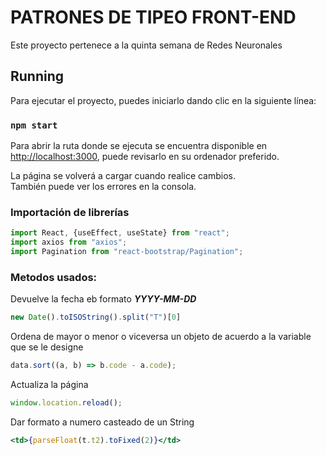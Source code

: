 # PATRONES DE TIPEO FRONT-END

Este proyecto pertenece a la quinta semana de Redes Neuronales

## Running

Para ejecutar el proyecto, puedes iniciarlo dando clic en la siguiente línea:

### `npm start`

Para abrir la ruta donde se ejecuta se encuentra disponible en
[http://localhost:3000](http://localhost:3000), puede revisarlo en su ordenador preferido.

La página se volverá a cargar cuando realice cambios.\
También puede ver los errores en la consola.

### Importación de librerías 
```jsx
import React, {useEffect, useState} from "react";
import axios from "axios";
import Pagination from "react-bootstrap/Pagination";
```
### **Metodos usados:**

Devuelve la fecha eb formato _**YYYY-MM-DD**_
```jsx
new Date().toISOString().split("T")[0]
```
Ordena de mayor o menor o viceversa un objeto de acuerdo a la variable que se le designe
```jsx
data.sort((a, b) => b.code - a.code);
```
Actualiza la página 
```jsx
window.location.reload();
```
Dar formato a numero casteado de un String
```jsx
<td>{parseFloat(t.t2).toFixed(2)}</td>
```